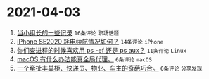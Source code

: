 # 2021-04-03

1. [当小组长的一些记录](https://www.v2ex.com/t/767732) `16条评论` `职场话题`
1. [iPhone SE2020 耗电续航情况如何？](https://www.v2ex.com/t/767729) `14条评论` `iPhone`
1. [你们查进程的时候喜欢用 ps -ef 还是 ps aux？](https://www.v2ex.com/t/767746) `11条评论` `Linux`
1. [macOS 有什么办法能真全局代理。](https://www.v2ex.com/t/767745) `6条评论` `macOS`
1. [一个牵扯丰巢柜、快递员、物业、车主的奇葩巧合。](https://www.v2ex.com/t/767741) `6条评论` `分享发现`
